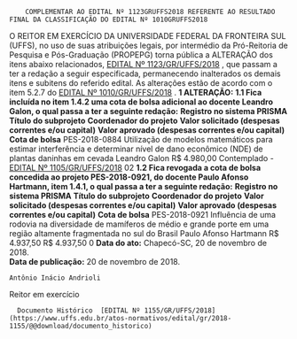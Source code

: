         COMPLEMENTAR AO EDITAL Nº 1123GRUFFS2018 REFERENTE AO RESULTADO FINAL DA CLASSIFICAÇÃO DO EDITAL Nº 1010GRUFFS2018  

 O REITOR EM EXERCÍCIO DA UNIVERSIDADE FEDERAL DA FRONTEIRA SUL (UFFS), no uso de suas atribuições legais, por intermédio da Pró-Reitoria de Pesquisa e Pós-Graduação (PROPEPG) torna pública a ALTERAÇÃO dos itens abaixo relacionados, [EDITAL Nº 1123/GR/UFFS/2018](https://www.uffs.edu.br/atos-normativos/edital/gr/2018-1123)  , que passam a ter a redação a seguir especificada, permanecendo inalterados os demais itens e subitens do referido edital. As alterações estão de acordo com o item 5.2.7 do [EDITAL Nº 1010/GR/UFFS/2018](https://www.uffs.edu.br/atos-normativos/edital/gr/2018-1010)  .  **1 ALTERAÇÃO:**  **1.1 Fica incluída no item 1.4.2 uma cota de bolsa adicional ao docente Leandro Galon, o qual passa a ter a seguinte redação:**      **Registro no sistema PRISMA**    **Título do subprojeto**    **Coordenador do projeto**    **Valor solicitado (despesas correntes e/ou capital)**    **Valor aprovado (despesas correntes e/ou capital)**    **Cota de bolsa**      PES-2018-0884   Utilização de modelos matemáticos para estimar interferência e determinar nível de dano econômico (NDE) de plantas daninhas em cevada   Leandro Galon   R$ 4.980,00   Contemplado - [EDITAL Nº 1105/GR/UFFS/2018](https://www.uffs.edu.br/atos-normativos/edital/gr/2018-1105)    02     **1.2 Fica revogada a cota de bolsa concedida ao projeto PES-2018-0921, do docente Paulo Afonso Hartmann, item 1.4.1, o qual passa a ter a seguinte redação:**      **Registro no sistema PRISMA**    **Título do subprojeto**    **Coordenador do projeto**    **Valor solicitado (despesas correntes e/ou capital)**    **Valor aprovado (despesas correntes e/ou capital)**    **Cota de bolsa**      PES-2018-0921   Influência de uma rodovia na diversidade de mamíferos de médio e grande porte em uma região altamente fragmentada no sul do Brasil   Paulo Afonso Hartmann   R$ 4.937,50   R$ 4.937,50   0          **Data do ato:** Chapecó-SC, 20 de novembro de 2018.   
 **Data de publicação:**  20 de novembro de 2018. 

    Antônio Inácio Andrioli   
 Reitor em exercício 

      Documento Histórico  [EDITAL Nº 1155/GR/UFFS/2018](https://www.uffs.edu.br/atos-normativos/edital/gr/2018-1155/@@download/documento_historico)     
      